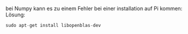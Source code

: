 

bei Numpy kann es zu einem Fehler bei einer installation auf Pi kommen: Lösung:

```python
sudo apt-get install libopenblas-dev
```

